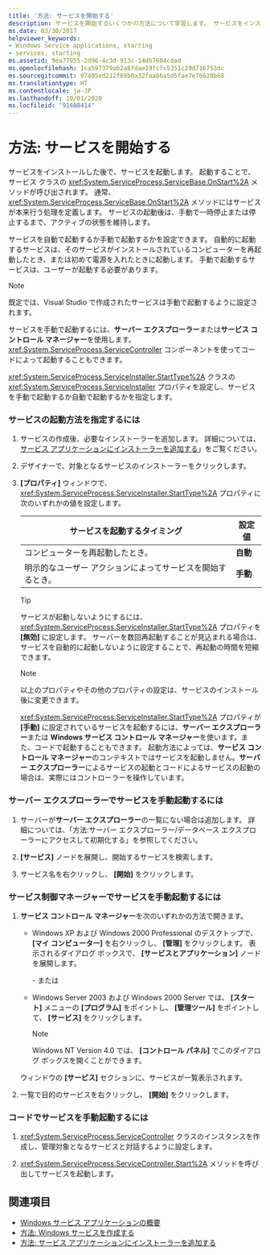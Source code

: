 ```yaml
---
title: '方法: サービスを開始する'
description: サービスを開始するいくつかの方法について学習します。 サービスをインストールした後で、サービスを起動します。 開始することで、サービス クラスの OnStart メソッドが呼び出されます。
ms.date: 03/30/2017
helpviewer_keywords:
- Windows Service applications, starting
- services, starting
ms.assetid: 9ea77955-2d96-4c3d-913c-14db7604cdad
ms.openlocfilehash: 1ca597379ab2a8fdae19fcfc5351c29d716753dc
ms.sourcegitcommit: 97405ed212f69b0a32faa66a5d5fae7e76628b68
ms.translationtype: HT
ms.contentlocale: ja-JP
ms.lasthandoff: 10/01/2020
ms.locfileid: "91608414"
---
```

# <a name="how-to-start-services"></a>方法: サービスを開始する

サービスをインストールした後で、サービスを起動します。 起動することで、サービス クラスの <xref:System.ServiceProcess.ServiceBase.OnStart%2A> メソッドが呼び出されます。 通常、<xref:System.ServiceProcess.ServiceBase.OnStart%2A> メソッドにはサービスが本来行う処理を定義します。 サービスの起動後は、手動で一時停止または停止するまで、アクティブの状態を維持します。

サービスを自動で起動するか手動で起動するかを設定できます。 自動的に起動するサービスは、そのサービスがインストールされているコンピューターを再起動したとき、または初めて電源を入れたときに起動します。 手動で起動するサービスは、ユーザーが起動する必要があります。

> [!NOTE]
> 既定では、Visual Studio で作成されたサービスは手動で起動するように設定されます。

サービスを手動で起動するには、**サーバー エクスプローラー**または**サービス コントロール マネージャー**を使用します。<xref:System.ServiceProcess.ServiceController> コンポーネントを使ってコードによって起動することもできます。

<xref:System.ServiceProcess.ServiceInstaller.StartType%2A> クラスの <xref:System.ServiceProcess.ServiceInstaller> プロパティを設定し、サービスを手動で起動するか自動で起動するかを指定します。

### <a name="to-specify-how-a-service-should-start"></a>サービスの起動方法を指定するには

1. サービスの作成後、必要なインストーラーを追加します。 詳細については、[サービス アプリケーションにインストーラーを追加する](how-to-add-installers-to-your-service-application.md)」をご覧ください。

2. デザイナーで、対象となるサービスのインストーラーをクリックします。

3. **[プロパティ]** ウィンドウで、<xref:System.ServiceProcess.ServiceInstaller.StartType%2A> プロパティに次のいずれかの値を設定します。

    |サービスを起動するタイミング|設定値|
    |----------------------------------|--------------------|
    |コンピューターを再起動したとき。|**自動**|
    |明示的なユーザー アクションによってサービスを開始するとき。|**手動**|

    > [!TIP]
    > サービスが起動しないようにするには、<xref:System.ServiceProcess.ServiceInstaller.StartType%2A> プロパティを **[無効]** に設定します。 サーバーを数回再起動することが見込まれる場合は、サービスを自動的に起動しないように設定することで、再起動の時間を短縮できます。

    > [!NOTE]
    > 以上のプロパティやその他のプロパティの設定は、サービスのインストール後に変更できます。

    <xref:System.ServiceProcess.ServiceInstaller.StartType%2A> プロパティが **[手動]** に設定されているサービスを起動するには、**サーバー エクスプローラー**または **Windows サービス コントロール マネージャー**を使います。また、コードで起動することもできます。 起動方法によっては、**サービス コントロール マネージャー**のコンテキストではサービスを起動しません。**サーバー エクスプローラー**によるサービスの起動とコードによるサービスの起動の場合は、実際にはコントローラーを操作しています。

### <a name="to-manually-start-a-service-from-server-explorer"></a>サーバー エクスプローラーでサービスを手動起動するには

1. サーバーが**サーバー エクスプローラー**の一覧にない場合は追加します。 詳細については、「方法:サーバー エクスプローラー/データベース エクスプローラーにアクセスして初期化する」を参照してください。

2. **[サービス]** ノードを展開し、開始するサービスを検索します。

3. サービス名を右クリックし、 **[開始]** をクリックします。

### <a name="to-manually-start-a-service-from-services-control-manager"></a>サービス制御マネージャーでサービスを手動起動するには

1. **サービス コントロール マネージャー**を次のいずれかの方法で開きます。

    - Windows XP および Windows 2000 Professional のデスクトップで、 **[マイ コンピューター]** を右クリックし、 **[管理]** をクリックします。 表示されるダイアログ ボックスで、 **[サービスとアプリケーション]** ノードを展開します。

      \- または

    - Windows Server 2003 および Windows 2000 Server では、 **[スタート]** メニューの **[プログラム]** をポイントし、 **[管理ツール]** をポイントして、 **[サービス]** をクリックします。

      > [!NOTE]
      > Windows NT Version 4.0 では、 **[コントロール パネル]** でこのダイアログ ボックスを開くことができます。

    ウィンドウの **[サービス]** セクションに、サービスが一覧表示されます。

2. 一覧で目的のサービスを右クリックし、 **[開始]** をクリックします。

### <a name="to-manually-start-a-service-from-code"></a>コードでサービスを手動起動するには

1. <xref:System.ServiceProcess.ServiceController> クラスのインスタンスを作成し、管理対象となるサービスと対話するように設定します。

2. <xref:System.ServiceProcess.ServiceController.Start%2A> メソッドを呼び出してサービスを起動します。

## <a name="see-also"></a>関連項目

- [Windows サービス アプリケーションの概要](introduction-to-windows-service-applications.md)
- [方法: Windows サービスを作成する](how-to-create-windows-services.md)
- [方法: サービス アプリケーションにインストーラーを追加する](how-to-add-installers-to-your-service-application.md)

